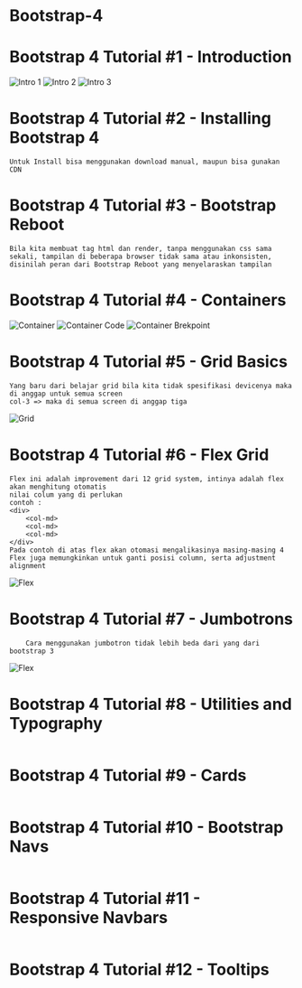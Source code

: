 # Bootstrap-4

# Bootstrap 4 Tutorial #1 - Introduction
![Intro 1](https://github.com/elvinotan/bootstrap-4/blob/master/images/intro1.png) 
![Intro 2](https://github.com/elvinotan/bootstrap-4/blob/master/images/intro2.png) 
![Intro 3](https://github.com/elvinotan/bootstrap-4/blob/master/images/intro3.png) 

# Bootstrap 4 Tutorial #2 - Installing Bootstrap 4
```
Untuk Install bisa menggunakan download manual, maupun bisa gunakan CDN
```
# Bootstrap 4 Tutorial #3 - Bootstrap Reboot
```
Bila kita membuat tag html dan render, tanpa menggunakan css sama sekali, tampilan di beberapa browser tidak sama atau inkonsisten, disinilah peran dari Bootstrap Reboot yang menyelaraskan tampilan 
```
# Bootstrap 4 Tutorial #4 - Containers
![Container](https://github.com/elvinotan/bootstrap-4/blob/master/images/container.png) 
![Container Code](https://github.com/elvinotan/bootstrap-4/blob/master/images/container2.png) 
![Container Brekpoint](https://github.com/elvinotan/bootstrap-4/blob/master/images/container3.png) 

# Bootstrap 4 Tutorial #5 - Grid Basics
```
Yang baru dari belajar grid bila kita tidak spesifikasi devicenya maka di anggap untuk semua screen
col-3 => maka di semua screen di anggap tiga
```
![Grid](https://github.com/elvinotan/bootstrap-4/blob/master/images/grid.png) 
# Bootstrap 4 Tutorial #6 - Flex Grid
```
Flex ini adalah improvement dari 12 grid system, intinya adalah flex akan menghitung otomatis
nilai colum yang di perlukan
contoh :
<div>
    <col-md>
    <col-md>
    <col-md>
</div>
Pada contoh di atas flex akan otomasi mengalikasinya masing-masing 4
Flex juga memungkinkan untuk ganti posisi column, serta adjustment alignment
```
![Flex](https://github.com/elvinotan/bootstrap-4/blob/master/images/flex.png) 
# Bootstrap 4 Tutorial #7 - Jumbotrons
```
    Cara menggunakan jumbotron tidak lebih beda dari yang dari bootstrap 3
```
![Flex](https://github.com/elvinotan/bootstrap-4/blob/master/images/jumbo.png) 
# Bootstrap 4 Tutorial #8 - Utilities and Typography
```
```
# Bootstrap 4 Tutorial #9 - Cards
```
```
# Bootstrap 4 Tutorial #10 - Bootstrap Navs
```
```
# Bootstrap 4 Tutorial #11 - Responsive Navbars
```
```
# Bootstrap 4 Tutorial #12 - Tooltips
```
```

